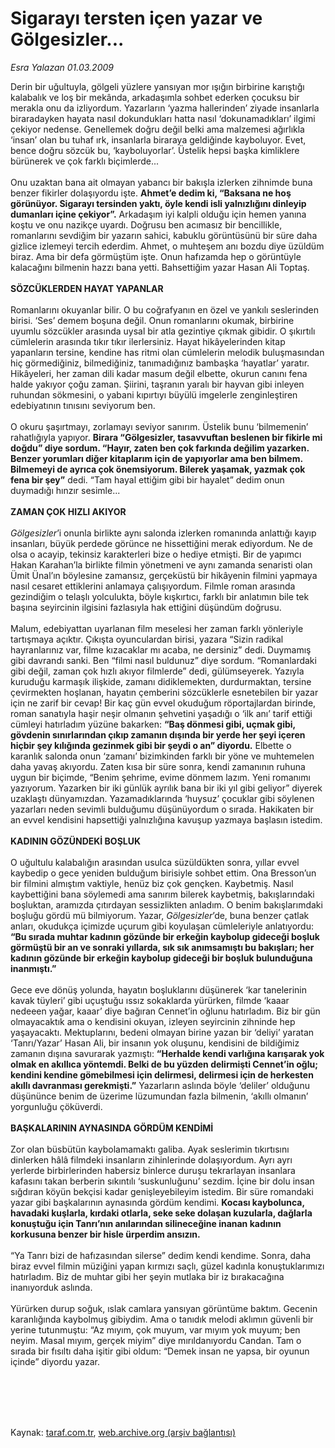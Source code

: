 # Sigarayı tersten içen yazar ve Gölgesizler...

*Esra Yalazan 01.03.2009*

<div class="taraf_structure_2col_1zq">
<div class="margen_n">



 <p>Derin bir uğultuyla, gölgeli yüzlere yansıyan mor ışığın birbirine karıştığı kalabalık ve loş bir mekânda, arkadaşımla sohbet ederken çocuksu bir merakla onu da izliyordum. Yazarların ‘yazma hallerinden’ ziyade insanlarla biraradayken hayata nasıl dokundukları hatta nasıl ‘dokunamadıkları’ ilgimi çekiyor nedense. Genellemek doğru değil belki ama malzemesi ağırlıkla ‘insan’ olan bu tuhaf ırk, insanlarla biraraya geldiğinde kayboluyor. Evet, bence doğru sözcük bu, ‘kayboluyorlar’. Üstelik hepsi başka kimliklere bürünerek ve çok farklı biçimlerde... <br/><br/>Onu uzaktan bana ait olmayan yabancı bir bakışla izlerken zihnimde buna benzer fikirler dolaşıyordu işte. <b>Ahmet’e dedim ki, “Baksana ne hoş görünüyor. Sigarayı tersinden yaktı, öyle kendi isli yalnızlığını dinleyip dumanları içine çekiyor”.</b> Arkadaşım iyi kalpli olduğu için hemen yanına koştu ve onu nazikçe uyardı. Doğrusu ben acımasız bir bencillikle, romanlarını sevdiğim bir yazarın sahici, kabuklu görüntüsünü bir süre daha gizlice izlemeyi tercih ederdim. Ahmet, o muhteşem anı bozdu diye üzüldüm biraz. Ama bir defa görmüştüm işte. Onun hafızamda hep o görüntüyle kalacağını bilmenin hazzı bana yetti. Bahsettiğim yazar Hasan Ali Toptaş. <b><br/><br/>SÖZCÜKLERDEN HAYAT YAPANLAR </b><br/><br/>Romanlarını okuyanlar bilir. O bu coğrafyanın en özel ve yankılı seslerinden birisi. ‘Ses’ demem boşuna değil. Onun romanlarını okumak, birbirine uyumlu sözcükler arasında uysal bir atla gezintiye çıkmak gibidir. O şıkırtılı cümlelerin arasında tıkır tıkır ilerlersiniz. Hayat hikâyelerinden kitap yapanların tersine, kendine has ritmi olan cümlelerin melodik buluşmasından hiç görmediğiniz, bilmediğiniz, tanımadığınız bambaşka ‘hayatlar’ yaratır. Hikâyeleri, her zaman dili kadar masum değil elbette, okurun canını fena halde yakıyor çoğu zaman. Şiirini, taşranın yaralı bir hayvan gibi inleyen ruhundan sökmesini, o yabani kıpırtıyı büyülü imgelerle zenginleştiren edebiyatının tınısını seviyorum ben. <br/><br/>O okuru şaşırtmayı, zorlamayı seviyor sanırım. Üstelik bunu ‘bilmemenin’ rahatlığıyla yapıyor. <b>Birara “Gölgesizler, tasavvuftan beslenen bir fikirle mi doğdu” diye sordum. “Hayır, zaten ben çok farkında değilim yazarken. Benzer yorumları diğer kitaplarım için de yapıyorlar ama ben bilmem. Bilmemeyi de ayrıca çok önemsiyorum. Bilerek yaşamak, yazmak çok fena bir şey”</b> dedi. “Tam hayal ettiğim gibi bir hayalet” dedim onun duymadığı hınzır sesimle...<b> <br/><br/>ZAMAN ÇOK HIZLI AKIYOR </b><i><br/><br/>Gölgesizler</i>’i onunla birlikte aynı salonda izlerken romanında anlattığı kayıp insanları, büyük perdede görünce ne hissettiğini merak ediyordum. Ne de olsa o acayip, tekinsiz karakterleri bize o hediye etmişti. Bir de yapımcı Hakan Karahan’la birlikte filmin yönetmeni ve aynı zamanda senaristi olan Ümit Ünal’ın böylesine zamansız, gerçeküstü bir hikâyenin filmini yapmaya nasıl cesaret ettiklerini anlamaya çalışıyordum. Filmle roman arasında gezindiğim o telaşlı yolculukta, böyle kışkırtıcı, farklı bir anlatımın bile tek başına seyircinin ilgisini fazlasıyla hak ettiğini düşündüm doğrusu. <br/><br/>Malum, edebiyattan uyarlanan film meselesi her zaman farklı yönleriyle tartışmaya açıktır. Çıkışta oyunculardan birisi, yazara “Sizin radikal hayranlarınız var, filme kızacaklar mı acaba, ne dersiniz” dedi. Duymamış gibi davrandı sanki. Ben “filmi nasıl buldunuz” diye sordum. “Romanlardaki gibi değil, zaman çok hızlı akıyor filmlerde” dedi, gülümseyerek. Yazıyla kuruduğu karmaşık ilişkide, zamanı didiklemekten, durdurmaktan, tersine çevirmekten hoşlanan, hayatın çemberini sözcüklerle esnetebilen bir yazar için ne zarif bir cevap! Bir kaç gün evvel okuduğum röportajlardan birinde, roman sanatıyla haşir neşir olmanın şehvetini yaşadığı o ‘ilk anı’ tarif ettiği cümleyi hatırladım yüzüne bakarken: <b>“Baş dönmesi gibi, uçmak gibi, gövdenin sınırlarından çıkıp zamanın dışında bir yerde her şeyi içeren hiçbir şey kılığında gezinmek gibi bir şeydi o an” diyordu.</b> Elbette o karanlık salonda onun ‘zamanı’ bizimkinden farklı bir yöne ve muhtemelen daha yavaş akıyordu. Zaten kısa bir süre sonra, kendi zamanının ruhuna uygun bir biçimde, “Benim şehrime, evime dönmem lazım. Yeni romanımı yazıyorum. Yazarken bir iki günlük ayrılık bana bir iki yıl gibi geliyor” diyerek uzaklaştı dünyamızdan. Yazamadıklarında ‘huysuz’ çocuklar gibi söylenen yazarları neden sevimli bulduğumu düşünüyordum o sırada. Hakikaten bir an evvel kendisini hapsettiği yalnızlığına kavuşup yazmaya başlasın istedim. <b><br/><br/>KADININ GÖZÜNDEKİ BOŞLUK </b><br/><br/>O uğultulu kalabalığın arasından usulca süzüldükten sonra, yıllar evvel kaybedip o gece yeniden bulduğum birisiyle sohbet ettim. Ona Bresson’un bir filmini almıştım vaktiyle, henüz biz çok gençken. Kaybetmiş. Nasıl kaybettiğini bana söylemedi ama sanırım bilerek kaybetmiş, bakışlarındaki boşluktan, aramızda çıtırdayan sessizlikten anladım. O benim bakışlarımdaki boşluğu gördü mü bilmiyorum. Yazar, <i>Gölgesizler</i>’de, buna benzer çatlak anları, okudukça içimizde uçurum gibi koyulaşan cümleleriyle anlatıyordu: <b>“Bu sırada muhtar kadının gözünde bir erkeğin kaybolup gideceği boşluk görmüştü bir an ve sonraki yıllarda, sık sık anımsamıştı bu bakışları; her kadının gözünde bir erkeğin kaybolup gideceği bir boşluk bulunduğuna inanmıştı.”</b> <br/><br/>Gece eve dönüş yolunda, hayatın boşluklarını düşünerek ‘kar tanelerinin kavak tüyleri’ gibi uçuştuğu ıssız sokaklarda yürürken, filmde ‘kaaar nedeeen yağar, kaaar’ diye bağıran Cennet’in oğlunu hatırladım. Biz bir gün olmayacaktık ama o kendisini okuyan, izleyen seyircinin zihninde hep yaşayacaktı. Mektuplarını, bedeni olmayan birine yazan bir ‘deliyi’ yaratan ‘Tanrı/Yazar’ Hasan Ali, bir insanın yok oluşunu, kendisini de bildiğimiz zamanın dışına savurarak yazmıştı: <b>“Herhalde kendi varlığına karışarak yok olmak en akıllıca yöntemdi. Belki de bu yüzden delirmişti Cennet’in oğlu; kendini kendine gömebilmesi için delirmesi, delirmesi için de herkesten akıllı davranması gerekmişti.”</b> Yazarların aslında böyle ‘deliler’ olduğunu düşününce benim de üzerime lüzumundan fazla bilmenin, ‘akıllı olmanın’ yorgunluğu çöküverdi. <b><br/><br/>BAŞKALARININ AYNASINDA GÖRDÜM KENDİMİ</b> <br/><br/>Zor olan büsbütün kaybolamamaktı galiba. Ayak seslerimin tıkırtısını dinlerken hâlâ filmdeki insanların zihinlerinde dolaşıyordum. Ayrı ayrı yerlerde birbirlerinden habersiz binlerce duruşu tekrarlayan insanlara kafasını takan berberin sıkıntılı ‘suskunluğunu’ sezdim. İçine bir dolu insan sığdıran köyün bekçisi kadar genişleyebileyim istedim. Bir süre romandaki yazar gibi başkalarının aynasında gördüm kendimi. <b>Kocası kaybolunca, havadaki kuşlarla, kırdaki otlarla, seke seke dolaşan kuzularla, dağlarla konuştuğu için Tanrı’nın anılarından silineceğine inanan kadının korkusuna benzer bir hisle ürperdim ansızın.</b> <br/><br/>“Ya Tanrı bizi de hafızasından silerse” dedim kendi kendime. Sonra, daha biraz evvel filmin müziğini yapan kırmızı saçlı, güzel kadınla konuştuklarımızı hatırladım. Biz de muhtar gibi her şeyin mutlaka bir iz bırakacağına inanıyorduk aslında. <br/><br/>Yürürken durup soğuk, ıslak camlara yansıyan görüntüme baktım. Gecenin karanlığında kaybolmuş gibiydim. Ama o tanıdık melodi aklımın güvenli bir yerine tutunmuştu: “Az mıyım, çok muyum, var mıyım yok muyum; ben neyim. Masal mıyım, gerçek miyim” diye mırıldanıyordu Candan. Tam o sırada bir fısıltı daha işitir gibi oldum: “Demek insan ne yapsa, bir oyunun içinde” diyordu yazar.</p>
<br/>
<br/>
<br/>



<br/>


<div id="taraf_not">
</div>

</div>


</div>

Kaynak: [taraf.com.tr](http://www.taraf.com.tr:80/makale/4266.htm), [web.archive.org (arşiv bağlantısı)](http://web.archive.org/web/20090723025150/http://www.taraf.com.tr:80/makale/4266.htm)
